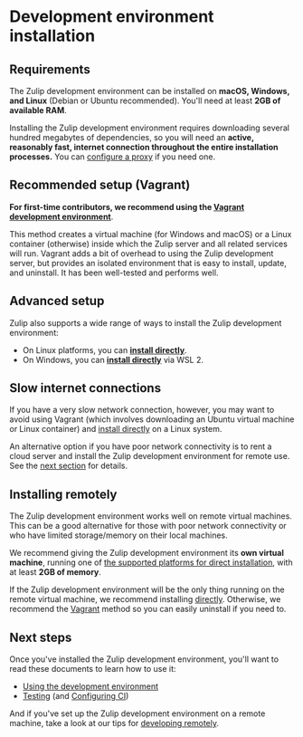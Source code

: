 # Development environment installation

## Requirements

The Zulip development environment can be installed on **macOS,
Windows, and Linux** (Debian or Ubuntu recommended). You'll need at least **2GB
of available RAM**.

Installing the Zulip development environment requires downloading several hundred
megabytes of dependencies, so you will need an **active, reasonably fast,
internet connection throughout the entire installation processes.** You can
[configure a proxy][configure-proxy] if you need one.

## Recommended setup (Vagrant)

**For first-time contributors, we recommend using the
[Vagrant development environment][install-vagrant]**.

This method creates a virtual machine (for Windows and macOS) or a
Linux container (otherwise) inside which the Zulip server and all
related services will run. Vagrant adds a bit of overhead to using the
Zulip development server, but provides an isolated environment that is
easy to install, update, and uninstall. It has been well-tested and
performs well.

## Advanced setup

Zulip also supports a wide range of ways to install the Zulip
development environment:

* On Linux platforms, you can **[install directly][install-direct]**.
* On Windows, you can **[install directly][install-via-wsl]** via WSL 2.

## Slow internet connections

If you have a very slow network connection, however, you may want to
avoid using Vagrant (which involves downloading an Ubuntu virtual
machine or Linux container) and [install directly][install-direct] on
a Linux system.

An alternative option if you have poor network connectivity is to rent
a cloud server and install the Zulip development environment for
remote use. See the [next section][self-install-remote] for details.

## Installing remotely

The Zulip development environment works well on remote virtual
machines. This can be a good alternative for those with poor network
connectivity or who have limited storage/memory on their local
machines.

We recommend giving the Zulip development environment its **own
virtual machine**, running one of
[the supported platforms for direct installation][install-direct],
with at least **2GB of memory**.

If the Zulip development environment will be the only thing running on
the remote virtual machine, we recommend installing
[directly][install-direct]. Otherwise, we recommend the
[Vagrant][install-vagrant] method so you can easily uninstall if you
need to.

## Next steps

Once you've installed the Zulip development environment, you'll want
to read these documents to learn how to use it:

* [Using the development environment][using-dev-env]
* [Testing][testing] (and [Configuring CI][ci])

And if you've set up the Zulip development environment on a remote
machine, take a look at our tips for
[developing remotely][dev-remote].

[dev-remote]: remote.md
[install-direct]: ../development/setup-advanced.html#installing-directly-on-ubuntu-debian-centos-or-fedora
[install-vagrant]: ../development/setup-vagrant.md
[self-install-remote]: #installing-remotely
[self-slow-internet]: #slow-internet-connections
[configure-proxy]: ../development/setup-vagrant.html#specifying-a-proxy
[using-dev-env]: using.md
[testing]: ../testing/testing.md
[ci]: ../git/cloning.html#step-3-configure-continuous-integration-for-your-fork
[install-via-wsl]: ../development/setup-advanced.html#installing-directly-on-windows-10-experimental

